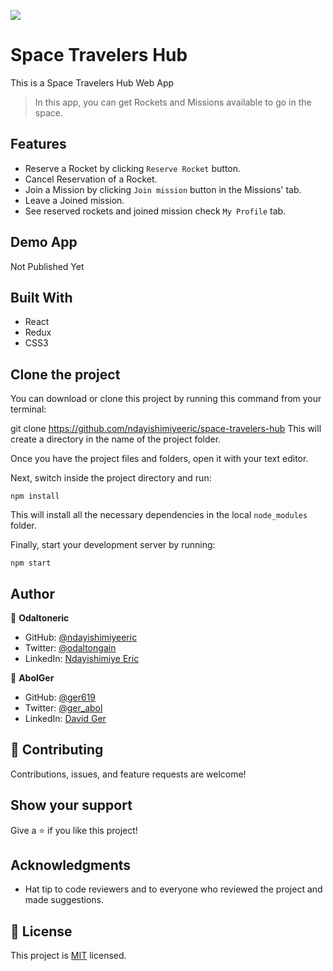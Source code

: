 ![](https://img.shields.io/badge/Microverse-blueviolet)

# Space Travelers Hub

This is a Space Travelers Hub Web App

> In this app, you can get Rockets and Missions available to go in the space.

## Features

- Reserve a Rocket by clicking `Reserve Rocket` button.
- Cancel Reservation of a Rocket.
- Join a Mission by clicking `Join mission` button in the Missions' tab.
- Leave a Joined mission.
- See reserved rockets and joined mission check `My Profile` tab.

## Demo App

Not Published Yet []()

## Built With

- React
- Redux
- CSS3

## Clone the project

You can download or clone this project by running this command from your terminal:

git clone https://github.com/ndayishimiyeeric/space-travelers-hub
This will create a directory in the name of the project folder.

Once you have the project files and folders, open it with your text editor.

Next, switch inside the project directory and run:

```
npm install
```

This will install all the necessary dependencies in the local `node_modules` folder.

Finally, start your development server by running:

```
npm start
```

## Author

👤 **Odaltoneric**

- GitHub: [@ndayishimiyeeric](https://github.com/ndayishimiyeeric)
- Twitter: [@odaltongain](https://twitter.com/odaltongain)
- LinkedIn: [Ndayishimiye Eric](https://linkedin.com/in/nderic)

👤 **AbolGer**

- GitHub: [@ger619](https://github.com/ger619)
- Twitter: [@ger_abol](https://twitter.com/ger_abol)
- LinkedIn: [David Ger](https://linkedin.com/in/david-ger-426b4576)

## 🤝 Contributing

Contributions, issues, and feature requests are welcome!

## Show your support

Give a ⭐️ if you like this project!

## Acknowledgments

- Hat tip to code reviewers and to everyone who reviewed the project and made suggestions.

## 📝 License

This project is [MIT](./MIT.md) licensed.
